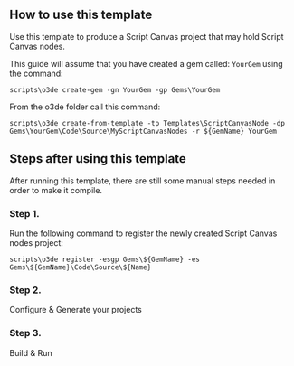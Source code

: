 ## How to use this template

Use this template to produce a Script Canvas project that may hold Script Canvas nodes. 


This guide will assume that you have created a gem called: `YourGem` using the command: 

```
scripts\o3de create-gem -gn YourGem -gp Gems\YourGem
```

From the o3de folder call this command:

```
scripts\o3de create-from-template -tp Templates\ScriptCanvasNode -dp Gems\YourGem\Code\Source\MyScriptCanvasNodes -r ${GemName} YourGem
```

## Steps after using this template

After running this template, there are still some manual steps needed in order to make it compile.

### Step 1.

Run the following command to register the newly created Script Canvas nodes project:

```
scripts\o3de register -esgp Gems\${GemName} -es Gems\${GemName}\Code\Source\${Name}
```

### Step 2.

Configure & Generate your projects

### Step 3. 

Build & Run